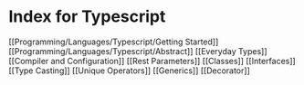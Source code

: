 # Index for Typescript
[[Programming/Languages/Typescript/Getting Started]]
[[Programming/Languages/Typescript/Abstract]]
[[Everyday Types]]
[[Compiler and Configuration]]
[[Rest Parameters]]
[[Classes]]
[[Interfaces]]
[[Type Casting]]
[[Unique Operators]]
[[Generics]]
[[Decorator]]